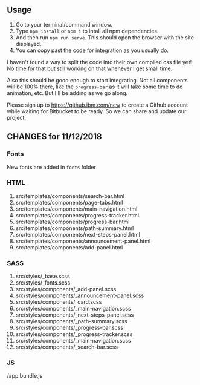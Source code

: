 ## Usage

1. Go to your terminal/command window.
2. Type `npm install` or `npm i` to intall all npm dependencies.
3. And then run `npm run serve`. This should open the browser with the site displayed.
4. You can copy past the code for integration as you usually do.

I haven't found a way to split the code into their own compiled css file yet! No time for that but still working on that whenever I get small time.

Also this should be good enough to start integrating. Not all components will be 100% there, like the `progress-bar` as it will take some time to do animation, etc.
But I'll be adding as we go along.

Please sign up to https://github.ibm.com/new to create a Github account while waiting for Bitbucket to be ready. So we can share and update our project.

## CHANGES for 11/12/2018

### Fonts

New fonts are added in `fonts` folder

### HTML

1. src/templates/components/search-bar.html
2. src/templates/components/page-tabs.html
3. src/templates/components/main-navigation.html
4. src/templates/components/progress-tracker.html
5. src/templates/components/progress-bar.html
6. src/templates/components/path-summary.html
7. src/templates/components/next-steps-panel.html
8. src/templates/components/announcement-panel.html
9. src/templates/components/add-panel.html

### SASS

1. src/styles/\_base.scss
2. src/styles/\_fonts.scss
3. src/styles/components/\_add-panel.scss
4. src/styles/components/\_announcement-panel.scss
5. src/styles/components/\_card.scss
6. src/styles/components/\_main-navigation.scss
7. src/styles/components/\_next-steps-panel.scss
8. src/styles/components/\_path-summary.scss
9. src/styles/components/\_progress-bar.scss
10. src/styles/components/\_progress-tracker.scss
11. src/styles/components/\_main-navigation.scss
12. src/styles/components/\_search-bar.scss

### JS

/app.bundle.js
